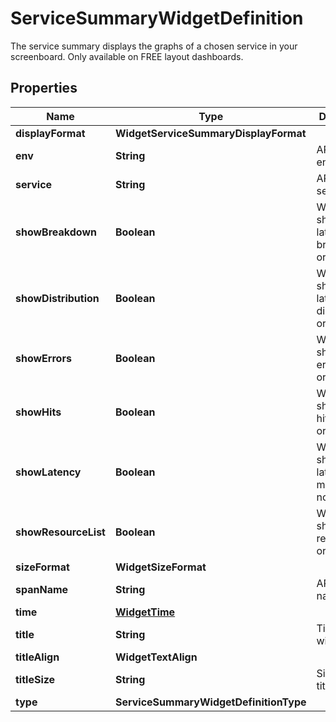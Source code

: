 

# ServiceSummaryWidgetDefinition

The service summary displays the graphs of a chosen service in your screenboard. Only available on FREE layout dashboards.

## Properties

Name | Type | Description | Notes
------------ | ------------- | ------------- | -------------
**displayFormat** | **WidgetServiceSummaryDisplayFormat** |  |  [optional]
**env** | **String** | APM environment. | 
**service** | **String** | APM service. | 
**showBreakdown** | **Boolean** | Whether to show the latency breakdown or not. |  [optional]
**showDistribution** | **Boolean** | Whether to show the latency distribution or not. |  [optional]
**showErrors** | **Boolean** | Whether to show the error metrics or not. |  [optional]
**showHits** | **Boolean** | Whether to show the hits metrics or not. |  [optional]
**showLatency** | **Boolean** | Whether to show the latency metrics or not. |  [optional]
**showResourceList** | **Boolean** | Whether to show the resource list or not. |  [optional]
**sizeFormat** | **WidgetSizeFormat** |  |  [optional]
**spanName** | **String** | APM span name. | 
**time** | [**WidgetTime**](WidgetTime.md) |  |  [optional]
**title** | **String** | Title of the widget. |  [optional]
**titleAlign** | **WidgetTextAlign** |  |  [optional]
**titleSize** | **String** | Size of the title. |  [optional]
**type** | **ServiceSummaryWidgetDefinitionType** |  | 



